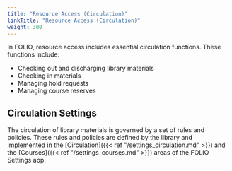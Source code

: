```yaml
---
title: "Resource Access (Circulation)"
linkTitle: "Resource Access (Circulation)"
weight: 300
---
```


In FOLIO, resource access includes essential circulation functions. These functions include:

* Checking out and discharging library materials
* Checking in materials
* Managing hold requests
* Managing course reserves

## Circulation Settings

The circulation of library materials is governed by a set of rules and policies.  These rules and policies are defined by the library and implemented in the [Circulation]({{< ref "/settings_circulation.md" >}}) and the [Courses]({{< ref "/settings_courses.md" >}}) areas of the FOLIO Settings app.  
